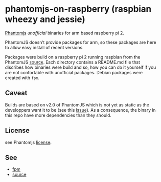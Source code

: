 # phantomjs-on-raspberry (raspbian wheezy and jessie)
[Phantomjs](http://phantomjs.org/) *unofficial* binaries for arm based raspberry pi 2.

PhantomJS doesn't provide packages for arm, so these packages are here
to allow easy install of recent versions.

Packages were build on a raspberry pi 2 running raspbian from the PhantomJS
[source](https://github.com/ariya/phantomjs). Each directory contains a README.md
file that discribes how binaries were build and so, how you can do it yourself
if you are not confortable with unofficial packages. Debian packages were created with
`fpm`.

## Caveat
Builds are based on v2.0 of PhantomJS which is not yet as static as the developpers want it to be
(see this [issue](https://github.com/ariya/phantomjs/issues/12948)). As a consequence, the binary
in this repo have more dependencies than they should. 

## License
see Phantomjs [license](https://github.com/ariya/phantomjs/blob/master/LICENSE.BSD).

## See
- [fpm](https://github.com/jordansissel/fpm)
- [source](https://github.com/ariya/phantomjs)